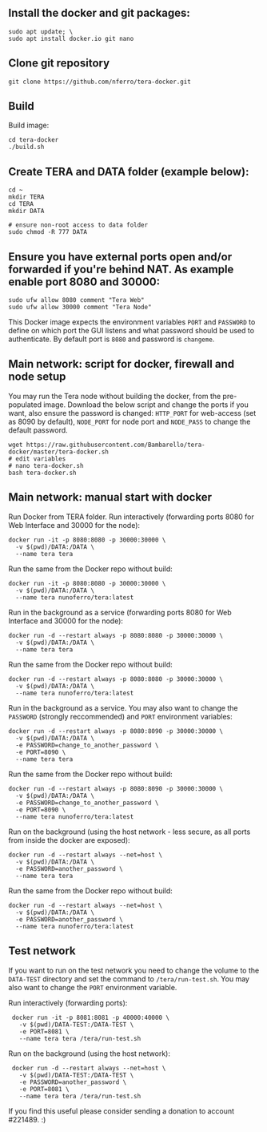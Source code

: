 ## Install the docker and git packages:

 ```
 sudo apt update; \
 sudo apt install docker.io git nano
 ```
## Clone git repository
 ```
 git clone https://github.com/nferro/tera-docker.git
 ```

## Build
  Build image:
 ```
 cd tera-docker
 ./build.sh
 ```

## Create TERA and DATA folder (example below):

 ```
 cd ~
 mkdir TERA
 cd TERA
 mkdir DATA
 
 # ensure non-root access to data folder
 sudo chmod -R 777 DATA
 ```

## Ensure you have external ports open and/or forwarded if you're behind NAT. As example enable port 8080 and 30000:

 ```
 sudo ufw allow 8080 comment "Tera Web"
 sudo ufw allow 30000 comment "Tera Node"
 ```

  This Docker image expects the environment variables `PORT` and `PASSWORD` to define on which port the GUI listens and what password should be used to authenticate. By default port is `8080` and password is `changeme`.

## Main network: script for docker, firewall and node setup 
 You may run the Tera node without building the docker, from the pre-populated image. Download the below script and change the ports if you want, also ensure the password is changed: `HTTP_PORT` for web-access (set as 8090 by default), `NODE_PORT` for node port and `NODE_PASS` to change the default password.
 ```
 wget https://raw.githubusercontent.com/Bambarello/tera-docker/master/tera-docker.sh
 # edit variables
 # nano tera-docker.sh
 bash tera-docker.sh
 ```

## Main network: manual start with docker
  Run Docker from TERA folder.
    Run interactively (forwarding ports 8080 for Web Interface and 30000 for the node):
 ```
 docker run -it -p 8080:8080 -p 30000:30000 \
   -v $(pwd)/DATA:/DATA \
   --name tera tera
 ```
  Run the same from the Docker repo without build:
 ```
 docker run -it -p 8080:8080 -p 30000:30000 \
   -v $(pwd)/DATA:/DATA \
   --name tera nunoferro/tera:latest
 ```  

  Run in the background as a service (forwarding ports 8080 for Web Interface and 30000 for the node):
 ```
 docker run -d --restart always -p 8080:8080 -p 30000:30000 \
   -v $(pwd)/DATA:/DATA \
   --name tera tera
 ```
  Run the same from the Docker repo without build:
 ```
 docker run -d --restart always -p 8080:8080 -p 30000:30000 \
   -v $(pwd)/DATA:/DATA \
   --name tera nunoferro/tera:latest
 ``` 

  Run in the background as a service. You may also want to change the `PASSWORD` (strongly reccommended) and `PORT` environment variables:
 ```
 docker run -d --restart always -p 8080:8090 -p 30000:30000 \
   -v $(pwd)/DATA:/DATA \
   -e PASSWORD=change_to_another_password \
   -e PORT=8090 \
   --name tera tera
 ```
  Run the same from the Docker repo without build:
 ```
 docker run -d --restart always -p 8080:8090 -p 30000:30000 \
   -v $(pwd)/DATA:/DATA \
   -e PASSWORD=change_to_another_password \
   -e PORT=8090 \
   --name tera nunoferro/tera:latest
 ```

  Run on the background (using the host network - less secure, as all ports from inside the docker are exposed):
 ```
 docker run -d --restart always --net=host \
   -v $(pwd)/DATA:/DATA \
   -e PASSWORD=another_password \
   --name tera tera
 ```
  Run the same from the Docker repo without build:
 ```
 docker run -d --restart always --net=host \
   -v $(pwd)/DATA:/DATA \
   -e PASSWORD=another_password \
   --name tera nunoferro/tera:latest
 ```

## Test network
 If you want to run on the test network you need to change the volume to the `DATA-TEST` directory and set the command to `/tera/run-test.sh`. You may also want to change the `PORT` environment variable.
 
 Run interactively (forwarding ports):
```
 docker run -it -p 8081:8081 -p 40000:40000 \
   -v $(pwd)/DATA-TEST:/DATA-TEST \
   -e PORT=8081 \
   --name tera tera /tera/run-test.sh
```

 Run on the background (using the host network):
```
 docker run -d --restart always --net=host \
   -v $(pwd)/DATA-TEST:/DATA-TEST \
   -e PASSWORD=another_password \
   -e PORT=8081 \
   --name tera tera /tera/run-test.sh
 ```


If you find this useful please consider sending a donation to account #221489. :)
